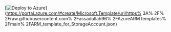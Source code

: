 [![Deploy to Azure](https://aka.ms/deploytoazurebutton)](https://portal.azure.com/#create/Microsoft.Template/uri/https% 3A% 2F% 2Fraw.githubusercontent.com% 2Fassadullah96% 2FAzureARMTemplates% 2Fmain% 2FARM_template_for_StorageAccount.json)

